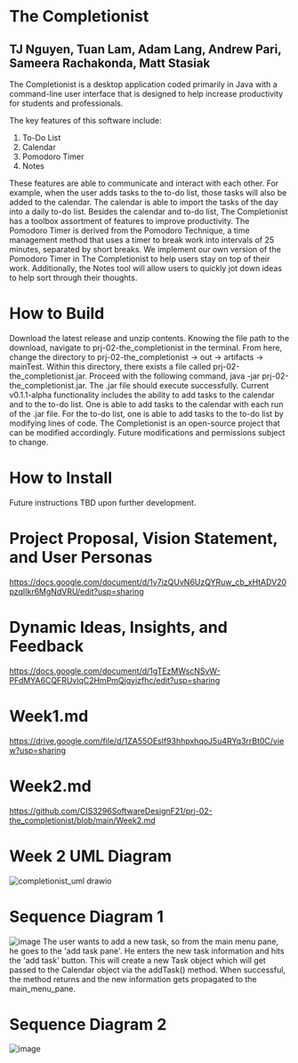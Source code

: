 # The Completionist
## TJ Nguyen, Tuan Lam, Adam Lang, Andrew Pari, Sameera Rachakonda, Matt Stasiak 

The Completionist is a desktop application coded primarily in Java with a command-line user interface that is designed to help increase productivity for students and professionals. 

The key features of this software include:
1. To-Do List
2. Calendar
2. Pomodoro Timer
3. Notes

These features are able to communicate and interact with each other. For example, when the user adds tasks to the to-do list, those tasks will also be added to the calendar. The calendar is able to import the tasks of the day into a daily to-do list. Besides the calendar and to-do list, The Completionist has a toolbox assortment of features to improve productivity. The Pomodoro Timer is derived from the Pomodoro Technique, a time management method that uses a timer to break work into intervals of 25 minutes, separated by short breaks. We implement our own version of the Pomodoro Timer in The Completionist to help users stay on top of their work. Additionally, the Notes tool will allow users to quickly jot down ideas to help sort through their thoughts. 

# How to Build
Download the latest release and unzip contents. Knowing the file path to the download, navigate to prj-02-the_completionist in the terminal. From here, change the directory to prj-02-the_completionist -> out -> artifacts -> mainTest. Within this directory, there exists a file called prj-02-the_completionist.jar. Proceed with the following command, java -jar prj-02-the_completionist.jar. The .jar file should execute successfully. Current v0.1.1-alpha functionality includes the ability to add tasks to the calendar and to the to-do list. One is able to add tasks to the calendar with each run of the .jar file. For the to-do list, one is able to add tasks to the to-do list by modifying lines of code. The Completionist is an open-source project that can be modified accordingly. Future modifications and permissions subject to change. 

# How to Install
Future instructions TBD upon further development.

# Project Proposal, Vision Statement, and User Personas
https://docs.google.com/document/d/1y7izQUvN6UzQYRuw_cb_xHtADV20pzqIIkr6MgNdVRU/edit?usp=sharing

# Dynamic Ideas, Insights, and Feedback
https://docs.google.com/document/d/1gTEzMWscNSvW-PFdMYA6CQFRUvlqC2HmPmQjqyizfhc/edit?usp=sharing

# Week1.md
https://drive.google.com/file/d/1ZA55OEslf93hhpxhqoJ5u4RYq3rrBt0C/view?usp=sharing

# Week2.md
https://github.com/CIS3296SoftwareDesignF21/prj-02-the_completionist/blob/main/Week2.md

# Week 2 UML Diagram
![completionist_uml drawio](https://user-images.githubusercontent.com/77748463/140963703-975170be-a4ce-4b34-8212-f9a6a77cdc53.png)

# Sequence Diagram 1
![image](https://user-images.githubusercontent.com/60636600/141896080-eda9cd0a-a07d-4b9e-a1f0-000985b974de.png)
The user wants to add a new task, so from the main menu pane, he goes to the 'add task pane'. He enters the new task information and hits the 'add task' button. This will create a new Task object which will get passed to the Calendar object via the addTask() method. When successful, the method returns and the new information gets propagated to the main_menu_pane.

# Sequence Diagram 2
![image](https://user-images.githubusercontent.com/61302705/141896567-7a4068dd-aef6-49a6-8eea-c0412a75503a.png)


